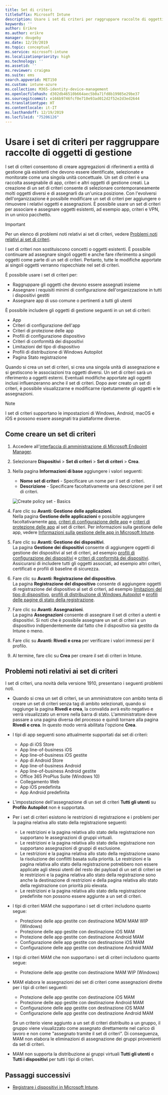 ```yaml
---
title: Set di criteri
titleSuffix: Microsoft Intune
description: Usare i set di criteri per raggruppare raccolte di oggetti di gestione in Microsoft Intune.
keywords: ''
author: Erikre
ms.author: erikre
manager: dougeby
ms.date: 12/19/2019
ms.topic: conceptual
ms.service: microsoft-intune
ms.localizationpriority: high
ms.technology: ''
ms.assetid: ''
ms.reviewer: craigma
ms.suite: ems
search.appverid: MET150
ms.custom: intune-azure
ms.collection: M365-identity-device-management
ms.openlocfilehash: d302db46510b664aec5b0a71fd8b19985e29be37
ms.sourcegitcommit: e166b9746fcf0e710e93ad012d2f52e2d3ed2644
ms.translationtype: HT
ms.contentlocale: it-IT
ms.lasthandoff: 12/19/2019
ms.locfileid: "75206126"
---
```

# <a name="use-policy-sets-to-group-collections-of-management-objects"></a>Usare i set di criteri per raggruppare raccolte di oggetti di gestione

I set di criteri consentono di creare aggregazioni di riferimenti a entità di gestione già esistenti che devono essere identificate, selezionate e monitorate come una singola unità concettuale. Un set di criteri è una raccolta assegnabile di app, criteri e altri oggetti di gestione creati. La creazione di un set di criteri consente di selezionare contemporaneamente molti oggetti diversi e di assegnarli da un'unica posizione. Con l'evolversi dell'organizzazione è possibile modificare un set di criteri per aggiungere o rimuovere i relativi oggetti e assegnazioni. È possibile usare un set di criteri per associare e assegnare oggetti esistenti, ad esempio app, criteri e VPN, in un unico pacchetto. 

> [!IMPORTANT]
> Per un elenco di problemi noti relativi ai set di criteri, vedere [Problemi noti relativi ai set di criteri](~/fundamentals/policy-sets.md#policy-sets-known-issues).

I set di criteri non sostituiscono concetti o oggetti esistenti. È possibile continuare ad assegnare singoli oggetti e anche fare riferimento a singoli oggetti come parte di un set di criteri. Pertanto, tutte le modifiche apportate ai singoli oggetti verranno rispecchiate nel set di criteri. 

È possibile usare i set di criteri per:

- Raggruppare gli oggetti che devono essere assegnati insieme
- Assegnare i requisiti minimi di configurazione dell'organizzazione in tutti i dispositivi gestiti
- Assegnare app di uso comune o pertinenti a tutti gli utenti

È possibile includere gli oggetti di gestione seguenti in un set di criteri:
- App
- Criteri di configurazione dell'app
- Criteri di protezione delle app
- Profili di configurazione dispositivo
- Criteri di conformità dei dispositivi
- Limitazioni del tipo di dispositivo
- Profili di distribuzione di Windows Autopilot
- Pagina Stato registrazione

Quando si crea un set di criteri, si crea una singola unità di assegnazione e si gestiscono le associazioni tra oggetti diversi. Un set di criteri sarà un riferimento a oggetti esterni. Eventuali modifiche apportate agli oggetti inclusi influenzeranno anche il set di criteri. Dopo aver creato un set di criteri, è possibile visualizzarne e modificarne ripetutamente gli oggetti e le assegnazioni. 

> [!NOTE]
> I set di criteri supportano le impostazioni di Windows, Android, macOS e iOS e possono essere assegnati tra piattaforme diverse.

## <a name="how-to-create-a-policy-set"></a>Come creare un set di criteri

1. Accedere all'[interfaccia di amministrazione di Microsoft Endpoint Manager](https://go.microsoft.com/fwlink/?linkid=2109431).
2. Selezionare **Dispositivi** > **Set di criteri** > **Set di criteri** > **Crea**.
3. Nella pagina **Informazioni di base** aggiungere i valori seguenti:
    - **Nome set di criteri** - Specificare un nome per il set di criteri.
    - **Descrizione** - Specificare facoltativamente una descrizione per il set di criteri.
   <p>
   <img alt="Create policy set - Basics" src="~/fundamentals/media/policy-sets/policy-sets-01.png">

4. Fare clic su **Avanti: Gestione delle applicazioni**.<br>
   Nella pagina **Gestione delle applicazioni** e possibile aggiungere facoltativamente [app](~/apps/apps-add.md), [criteri di configurazione delle app](~/apps/app-configuration-policies-overview.md) e [criteri di protezione delle app](~/apps/app-protection-policy.md) al set di criteri. Per informazioni sulla gestione delle app, vedere [Informazioni sulla gestione delle app in Microsoft Intune](~/apps/app-management.md). 
5. Fare clic su **Avanti: Gestione dei dispositivi**.<br>
   La pagina **Gestione dei dispositivi** consente di aggiungere oggetti di gestione dei dispositivi al set di criteri, ad esempio [profili di configurazione dei dispositivi](~/configuration/device-profiles.md) e [criteri di conformità dei dispositivi](~/protect/device-compliance-get-started.md). Assicurarsi di includere tutti gli oggetti associati, ad esempio altri criteri, certificati e profili di baseline di sicurezza.
6. Fare clic su **Avanti: Registrazione del dispositivo**.<br>
   La pagina **Registrazione del dispositivo** consente di aggiungere oggetti di registrazione del dispositivo al set di criteri, ad esempio [limitazioni del tipo di dispositivo](~/enrollment/enrollment-restrictions-set.md), [profili di distribuzione di Windows Autopilot](~/enrollment/enrollment-autopilot.md) e [profili delle pagine di stato della registrazione](~/enrollment/windows-enrollment-status.md).
7. Fare clic su **Avanti: Assegnazioni**.<br>
   La pagina **Assegnazioni** consente di assegnare il set di criteri a utenti e dispositivi. Si noti che è possibile assegnare un set di criteri a un dispositivo indipendentemente dal fatto che il dispositivo sia gestito da Intune o meno.
8. Fare clic su **Avanti: Rivedi e crea** per verificare i valori immessi per il profilo.
9. Al termine, fare clic su **Crea** per creare il set di criteri in Intune. 

## <a name="policy-sets-known-issues"></a>Problemi noti relativi ai set di criteri

I set di criteri, una novità della versione 1910, presentano i seguenti problemi noti.

- Quando si crea un set di criteri, se un amministratore con ambito tenta di creare un set di criteri senza tag di ambito selezionati, quando si raggiunge la pagina **Rivedi e crea**, la convalida avrà esito negativo e verrà visualizzato un errore nella barra di stato. L'amministratore deve passare a una pagina diversa del processo e quindi tornare alla pagina **Rivedi e crea**. In questo modo verrà abilitata l'opzione **Crea**.  
 
- I tipi di app seguenti sono attualmente supportati dai set di criteri:
    - App di iOS Store
    - App line-of-business iOS
    - App line-of-business iOS gestite
    - App di Android Store
    - App line-of-business Android
    - App line-of-business Android gestite
    - Office 365 ProPlus Suite (Windows 10)
    - Collegamento Web
    - App iOS predefinita
    - App Android predefinita

- L'impostazione dell'assegnazione di un set di criteri **Tutti gli utenti** su **Profilo Autopilot** non è supportata.

- Per i set di criteri esistono le restrizioni di registrazione e i problemi per la pagina relativa allo stato della registrazione seguenti:
    - Le restrizioni e la pagina relativa allo stato della registrazione non supportano le assegnazioni di gruppi virtuali.
    - Le restrizioni e la pagina relativa allo stato della registrazione non supportano assegnazioni di gruppi di esclusione. 
    - Le restrizioni e la pagina relativa allo stato della registrazione usano la risoluzione dei conflitti basata sulla priorità. Le restrizioni e la pagina relativa allo stato della registrazione potrebbero non essere applicate agli stessi utenti del resto dei payload di un set di criteri se le restrizioni e la pagina relativa allo stato della registrazione sono anche la destinazione di restrizioni e della pagina relativa allo stato della registrazione con priorità più elevata.
    - Le restrizioni e la pagina relativa allo stato della registrazione predefinite non possono essere aggiunte a un set di criteri.

- I tipi di criteri MAM che supportano i set di criteri includono quanto segue: 
    - Protezione delle app gestite con destinazione MDM MAM WIP (Windows) 
    - Protezione delle app gestite con destinazione iOS MAM
    - Protezione delle app gestite con destinazione Android MAM
    - Configurazione delle app gestite con destinazione iOS MAM
    - Configurazione delle app gestite con destinazione Android MAM

- I tipi di criteri MAM che non supportano i set di criteri includono quanto segue: 
    - Protezione delle app gestite con destinazione MAM WIP (Windows)

- MAM elabora le assegnazioni dei set di criteri come assegnazioni dirette per i tipi di criteri seguenti:
    - Protezione delle app gestite con destinazione iOS MAM
    - Protezione delle app gestite con destinazione Android MAM
    - Configurazione delle app gestite con destinazione iOS MAM
    - Configurazione delle app gestite con destinazione Android MAM

    Se un criterio viene aggiunto a un set di criteri distribuito a un gruppo, il gruppo viene visualizzato come assegnato direttamente nel carico di lavoro e non come "assegnato tramite il set di criteri". Di conseguenza, MAM non elabora le eliminazioni di assegnazione dei gruppi provenienti da set di criteri.

- MAM non supporta la distribuzione ai gruppi virtuali **Tutti gli utenti** e **Tutti i dispositivi** per tutti i tipi di criteri.

## <a name="next-steps"></a>Passaggi successivi

- [Registrare i dispositivi in Microsoft Intune](~/enrollment/index.yml).